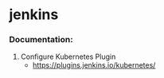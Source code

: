 # jenkins

### Documentation:
1. Configure Kubernetes Plugin
    - https://plugins.jenkins.io/kubernetes/